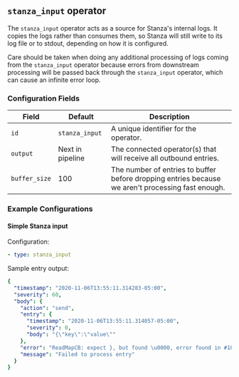 ## `stanza_input` operator

The `stanza_input` operator acts as a source for Stanza's internal logs. It copies the logs rather than consumes them, so Stanza will still write to its log file or to stdout, depending on how it is configured. 

Care should be taken when doing any additional processing of logs coming from the `stanza_input` operator because errors from downstream processing will be passed back through the `stanza_input` operator, which can cause an infinite error loop. 

### Configuration Fields

| Field             | Default          | Description |
| ---               | ---              | ---         |
| `id`              | `stanza_input`   | A unique identifier for the operator. |
| `output`          | Next in pipeline | The connected operator(s) that will receive all outbound entries. |
| `buffer_size`     | 100              | The number of entries to buffer before dropping entries because we aren't processing fast enough. |


### Example Configurations

#### Simple Stanza input

Configuration:
```yaml
- type: stanza_input
```

Sample entry output:
```yaml
{
  "timestamp": "2020-11-06T13:55:11.314283-05:00",
  "severity": 60,
  "body": {
    "action": "send",
    "entry": {
      "timestamp": "2020-11-06T13:55:11.314057-05:00",
      "severity": 0,
      "body": "{\"key\":\"value\""
    },
    "error": "ReadMapCB: expect }, but found \u0000, error found in #10 byte of ...|y\":\"value\"|..., bigger context ...|{\"key\":\"value\"|...",
    "message": "Failed to process entry"
  }
}
```



